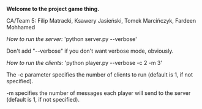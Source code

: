 **Welcome to the project game thing.**

CA/Team 5: Filip Matracki, Ksawery Jasieński, Tomek Marcińczyk, Fardeen Mohhamed

*How to run the server:*
'python server.py --verbose'

Don't add "--verbose" if you don't want verbose mode, obviously.


*How to run the clients:*
'python player.py --verbose -c 2 -m 3'

The -c parameter specifies the number of clients to run (default is 1, if not specified).

-m specifies the number of messages each player will send to the server (default is 1, if not specified).
